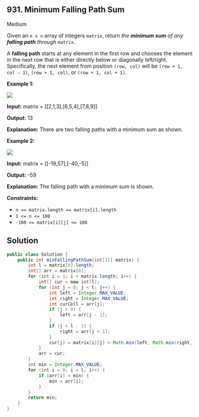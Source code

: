 ## 931\. Minimum Falling Path Sum

Medium

Given an `n x n` array of integers `matrix`, return _the **minimum sum** of any **falling path** through_ `matrix`.

A **falling path** starts at any element in the first row and chooses the element in the next row that is either directly below or diagonally left/right. Specifically, the next element from position `(row, col)` will be `(row + 1, col - 1)`, `(row + 1, col)`, or `(row + 1, col + 1)`.

**Example 1:**

![](https://assets.leetcode.com/uploads/2021/11/03/failing1-grid.jpg)

**Input:** matrix = [[2,1,3],[6,5,4],[7,8,9]]

**Output:** 13

**Explanation:** There are two falling paths with a minimum sum as shown.

**Example 2:**

![](https://assets.leetcode.com/uploads/2021/11/03/failing2-grid.jpg)

**Input:** matrix = [[-19,57],[-40,-5]]

**Output:** -59

**Explanation:** The falling path with a minimum sum is shown.

**Constraints:**

*   `n == matrix.length == matrix[i].length`
*   `1 <= n <= 100`
*   `-100 <= matrix[i][j] <= 100`

## Solution

```java
public class Solution {
    public int minFallingPathSum(int[][] matrix) {
        int l = matrix[0].length;
        int[] arr = matrix[0];
        for (int i = 1; i < matrix.length; i++) {
            int[] cur = new int[l];
            for (int j = 0; j < l; j++) {
                int left = Integer.MAX_VALUE;
                int right = Integer.MAX_VALUE;
                int curCell = arr[j];
                if (j > 0) {
                    left = arr[j - 1];
                }
                if (j < l - 1) {
                    right = arr[j + 1];
                }
                cur[j] = matrix[i][j] + Math.min(left, Math.min(right, curCell));
            }
            arr = cur;
        }
        int min = Integer.MAX_VALUE;
        for (int i = 0; i < l; i++) {
            if (arr[i] < min) {
                min = arr[i];
            }
        }
        return min;
    }
}
```